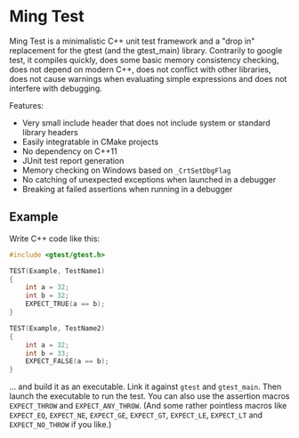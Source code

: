 
# Ming Test

Ming Test is a minimalistic C++ unit test framework and a "drop in" replacement for the gtest (and the gtest_main) library. Contrarily to google test, it compiles quickly, does some basic memory consistency checking, does not depend on modern C++, does not conflict with other libraries, does not cause warnings when evaluating simple expressions and does not interfere with debugging.

Features:
* Very small include header that does not include system or standard library headers
* Easily integratable in CMake projects
* No dependency on C++11
* JUnit test report generation
* Memory checking on Windows based on `_CrtSetDbgFlag`
* No catching of unexpected exceptions when launched in a debugger
* Breaking at failed assertions when running in a debugger

## Example

Write C++ code like this:

```cpp
#include <gtest/gtest.h>

TEST(Example, TestName1)
{
    int a = 32;
    int b = 32;
    EXPECT_TRUE(a == b);
}

TEST(Example, TestName2)
{
    int a = 32;
    int b = 33;
    EXPECT_FALSE(a == b);
}
```

... and build it as an executable. Link it against `gtest` and `gtest_main`. Then launch the executable to run the test. You can also use the assertion macros `EXPECT_THROW` and `EXPECT_ANY_THROW`. (And some rather pointless macros like `EXPECT_EQ`, `EXPECT_NE`, `EXPECT_GE`, `EXPECT_GT`, `EXPECT_LE`, `EXPECT_LT` and `EXPECT_NO_THROW` if you like.)
